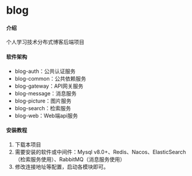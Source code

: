 # blog

#### 介绍
个人学习技术分布式博客后端项目

#### 软件架构
- blog-auth：公共认证服务
- blog-common：公共依赖服务
- blog-gateway：API网关服务
- blog-message：消息服务
- blog-picture：图片服务
- blog-search：检索服务
- blog-web：Web端api服务


#### 安装教程

1. 下载本项目
2. 需要安装的软件或中间件：Mysql v8.0+、Redis、Nacos、ElasticSearch（检索服务使用）、RabbitMQ（消息服务使用） 
3. 修改连接地址等配置，启动各模块即可。